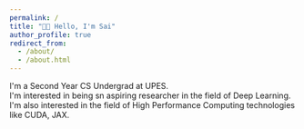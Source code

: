 ```yaml
---
permalink: /
title: "👋🏼 Hello, I'm Sai"
author_profile: true
redirect_from: 
  - /about/
  - /about.html
---
```


I'm a Second Year CS Undergrad at UPES.<br>
I'm interested in being sn aspiring researcher in the field of Deep Learning.<br>
I'm also interested in the field of High Performance Computing technologies like CUDA, JAX.
